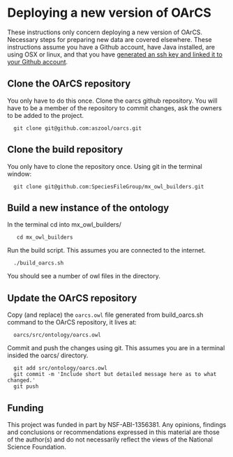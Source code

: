 
Deploying a new version of OArCS
================================

These instructions only concern deploying a new version of OArCS.  Necessary steps for preparing new data are covered elsewhere. These instructions assume you have a Github account, have Java installed, are using OSX or linux, and that you have [generated an ssh key and linked it to your Github account][0]. 

Clone the OArCS repository
--------------------------

You only have to do this once. Clone the oarcs github repository. You will have to be a member of the repository to commit changes, ask the owners to be added to the project.

``` 
  git clone git@github.com:aszool/oarcs.git
```


Clone the build repository 
--------------------------

You only have to clone the repository once. Using git in the terminal window:

```
  git clone git@github.com:SpeciesFileGroup/mx_owl_builders.git 
```

Build a new instance of the ontology
------------------------------------

In the terminal cd into mx_owl_builders/ 

```
   cd mx_owl_builders
```

Run the build script. This assumes you are connected to the internet.

```
  ./build_oarcs.sh
```

You should see a number of owl files in the directory.
 

Update the OArCS repository
---------------------------

Copy (and replace) the ```oarcs.owl``` file generated from build_oarcs.sh command to the OArCS repository, it lives at:

```
  oarcs/src/ontology/oarcs.owl
```

Commit and push the changes using git. This assumes you are in a terminal insided the oarcs/ directory.

```
  git add src/ontology/oarcs.owl
  git commit -m 'Include short but detailed message here as to what changed.'
  git push
```

Funding
-------

This project was funded in part by NSF-ABI-1356381.  Any opinions, findings and conclusions or recommendations expressed in this material are those of the author(s) and do not necessarily reflect the views of the National Science Foundation. 

[0]: https://help.github.com/articles/generating-ssh-keys/
